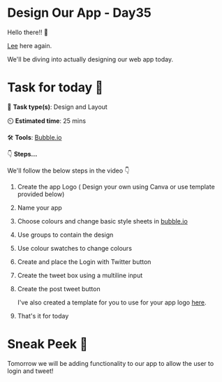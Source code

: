 # Design Our App - Day35

Hello there!! 👋

[Lee](https://twitter.com/LeeLaunches) here again.

We'll be diving into actually designing our web app today. 

# Task for today 🚀

📝 **Task type(s)**: Design and Layout

⏲️ **Estimated time**: 25 mins

🛠️ **Tools**: [Bubble.io](https://bubble.io/)

👇 **Steps...**

We'll follow the below steps in the video 👇

1. Create the app Logo ( Design your own using Canva or use template provided below)

2. Name your app

3. Choose colours and change basic style sheets in [bubble.io](https://bubble.io/)

4. Use groups to contain the design

5. Use colour swatches to change colours

6. Create and place the Login with Twitter button

7. Create the tweet box using a multiline input

8. Create the post tweet button

    I've also created a template for you to use for your app logo [here](https://www.youtube.com/watch?v=Tt008xR9MwY). 

9.  That's it for today

# Sneak Peek 👀

Tomorrow we will be adding functionality to our app to allow the user to login and tweet!